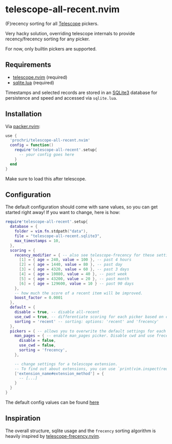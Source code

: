 # telescope-all-recent.nvim
(F)recency sorting for all [Telescope](https://github.com/nvim-telescope/telescope.nvim) pickers.

Very hacky solution, overriding telescope internals to provide recency/frecency sorting for any picker.

For now, only builtin pickers are supported.


## Requirements

- [telescope.nvim](https://github.com/nvim-telescope/telescope.nvim) (required)
- [sqlite.lua](https://github.com/kkharji/sqlite.lua) (required)

Timestamps and selected records are stored in an [SQLite3](https://www.sqlite.org/index.html) database for persistence and speed and accessed via `sqlite.lua`.

## Installation

Via [packer.nvim](https://github.com/wbthomason/packer.nvim):

```lua
use {
  'prochri/telescope-all-recent.nvim'
  config = function()
    require'telescope-all-recent'.setup{
      -- your config goes here
    }
  end
}
```

Make sure to load this after telescope.

## Configuration

The default configuration should come with sane values, so you can get started right away! If you want to change, here is how:
```lua
require'telescope-all-recent'.setup{
  database = {
    folder = vim.fn.stdpath("data"),
    file = "telescope-all-recent.sqlite3",
    max_timestamps = 10,
  },
  scoring = {
    recency_modifier = { -- also see telescope-frecency for these settings
      [1] = { age = 240, value = 100 }, -- past 4 hours
      [2] = { age = 1440, value = 80 }, -- past day
      [3] = { age = 4320, value = 60 }, -- past 3 days
      [4] = { age = 10080, value = 40 }, -- past week
      [5] = { age = 43200, value = 20 }, -- past month
      [6] = { age = 129600, value = 10 } -- past 90 days
    },
    -- how much the score of a recent item will be improved.
    boost_factor = 0.0001
  },
  default = {
    disable = true, -- disable all-recent
    use_cwd = true, -- differentiate scoring for each picker based on cwd
    sorting = 'recent' -- sorting: options: 'recent' and 'frecency'
  },
  pickers = { -- allows you to overwrite the default settings for each picker
    man_pages = { -- enable man_pages picker. Disable cwd and use frecency sorting.
      disable = false,
      use_cwd = false,
      sorting = 'frecency',
    },

    -- change settings for a telescope extension.
    -- To find out about extensions, you can use `print(vim.inspect(require'telescope'.extensions))`
    ['extension_name#extension_method'] = {
      -- [...]
    }
  }
}
```

The default config values can be found [here](./lua/telescope-all-recent/default.lua)


## Inspiration

The overall structure, sqlite usage and the `frecency` sorting algorithm is heavily inspired by [telescope-frecency.nvim](https://github.com/nvim-telescope/telescope-frecency.nvim).
